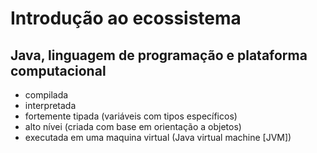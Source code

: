 # Introdução ao ecossistema

## Java, linguagem de programação e plataforma computacional

* compilada
* interpretada
* fortemente tipada (variáveis com tipos específicos)
* alto nívei (criada com base em orientação a objetos)
* executada em uma maquina virtual (Java virtual machine [JVM])
